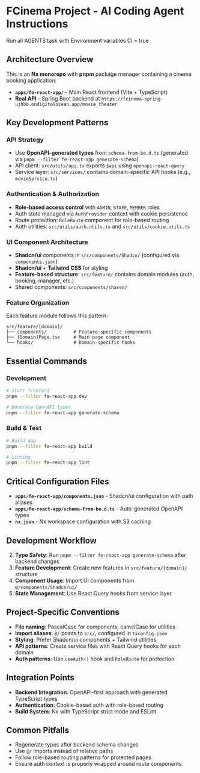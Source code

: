 # FCinema Project - AI Coding Agent Instructions

Run all AGENTS task with Environment variables CI = true

## Architecture Overview

This is an **Nx monorepo** with **pnpm** package manager containing a cinema booking application:

- **`apps/fe-react-app/`** - Main React frontend (Vite + TypeScript)
- **Real API** - Spring Boot backend at `https://fcinema-spring-ujhbb.ondigitalocean.app/movie_theater`

## Key Development Patterns

### API Strategy

- Use **OpenAPI-generated types** from `schema-from-be.d.ts` (generated via `pnpm --filter fe-react-app generate-schema`)
- API client: `src/utils/api.ts` exports `$api` using `openapi-react-query`
- Service layer: `src/services/` contains domain-specific API hooks (e.g., `movieService.ts`)

### Authentication & Authorization

- **Role-based access control** with `ADMIN`, `STAFF`, `MEMBER` roles
- Auth state managed via `AuthProvider` context with cookie persistence
- Route protection: `RoleRoute` component for role-based routing
- Auth utilities: `src/utils/auth.utils.ts` and `src/utils/cookie.utils.ts`

### UI Component Architecture

- **Shadcn/ui** components in `src/components/Shadcn/` (configured via `components.json`)
- **Shadcn/ui** + **Tailwind CSS** for styling
- **Feature-based structure**: `src/feature/` contains domain modules (auth, booking, manager, etc.)
- Shared components: `src/components/shared/`

### Feature Organization

Each feature module follows this pattern:

```
src/feature/[domain]/
├── components/          # Feature-specific components
├── [Domain]Page.tsx     # Main page component
└── hooks/               # Domain-specific hooks
```

## Essential Commands

### Development

```bash
# Start frontend
pnpm --filter fe-react-app dev

# Generate OpenAPI types
pnpm --filter fe-react-app generate-schema
```

### Build & Test

```bash
# Build app
pnpm --filter fe-react-app build

# Linting
pnpm --filter fe-react-app lint
```

## Critical Configuration Files

- **`apps/fe-react-app/components.json`** - Shadcn/ui configuration with path aliases
- **`apps/fe-react-app/schema-from-be.d.ts`** - Auto-generated OpenAPI types
- **`nx.json`** - Nx workspace configuration with S3 caching

## Development Workflow

2. **Type Safety**: Run `pnpm --filter fe-react-app generate-schema` after backend changes
3. **Feature Development**: Create new features in `src/feature/[domain]/` structure
4. **Component Usage**: Import UI components from `@/components/Shadcn/ui/`
5. **State Management**: Use React Query hooks from service layer

## Project-Specific Conventions

- **File naming**: PascalCase for components, camelCase for utilities
- **Import aliases**: `@/` points to `src/`, configured in `tsconfig.json`
- **Styling**: Prefer Shadcn/ui components + Tailwind utilities
- **API patterns**: Create service files with React Query hooks for each domain
- **Auth patterns**: Use `useAuth()` hook and `RoleRoute` for protection

## Integration Points

- **Backend Integration**: OpenAPI-first approach with generated TypeScript types
- **Authentication**: Cookie-based auth with role-based routing
- **Build System**: Nx with TypeScript strict mode and ESLint

## Common Pitfalls

- Regenerate types after backend schema changes
- Use `@/` imports instead of relative paths
- Follow role-based routing patterns for protected pages
- Ensure auth context is properly wrapped around route components
